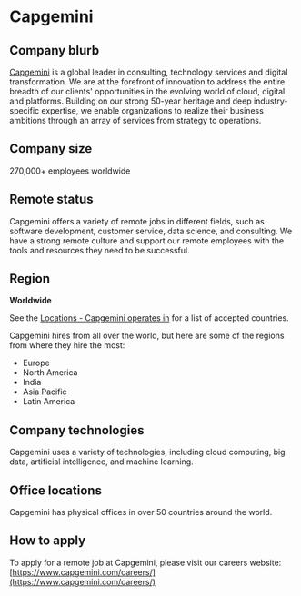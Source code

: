 # Capgemini

## Company blurb

[Capgemini](https://www.capgemini.com/us-en/) is a global leader in consulting, technology services and digital transformation. We are at the forefront of innovation to address the entire breadth of our clients' opportunities in the evolving world of cloud, digital and platforms. Building on our strong 50-year heritage and deep industry-specific expertise, we enable organizations to realize their business ambitions through an array of services from strategy to operations.

## Company size

270,000+ employees worldwide

## Remote status

Capgemini offers a variety of remote jobs in different fields, such as software development, customer service, data science, and consulting. We have a strong remote culture and support our remote employees with the tools and resources they need to be successful.

## Region

**Worldwide**

See the [Locations - Capgemini operates in]([https://unstats.un.org/unsd/methodology/m49/](https://www.capgemini.com/us-en/about-us/locations/)) for a list of accepted countries.

Capgemini hires from all over the world, but here are some of the regions from where they hire the most:

* Europe
* North America
* India
* Asia Pacific
* Latin America

## Company technologies

Capgemini uses a variety of technologies, including cloud computing, big data, artificial intelligence, and machine learning.

## Office locations

Capgemini has physical offices in over 50 countries around the world.

## How to apply

To apply for a remote job at Capgemini, please visit our careers website: [https://www.capgemini.com/careers/](https://www.capgemini.com/careers/)
